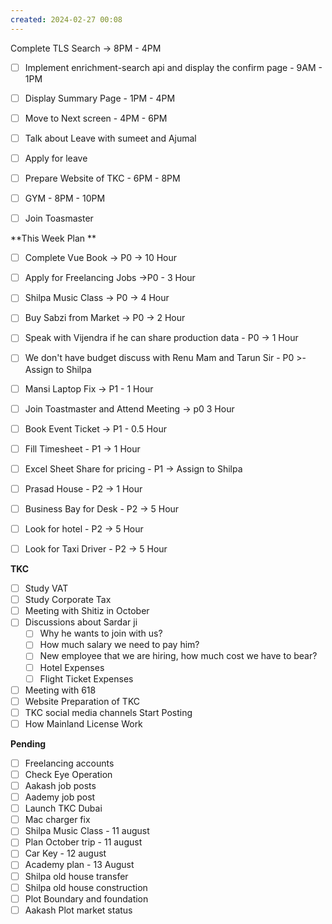 ```yaml
---
created: 2024-02-27 00:08
---
```

Complete TLS Search -> 8PM - 4PM


- [ ] Implement enrichment-search api and display the confirm page - 9AM - 1PM
- [ ] Display Summary Page - 1PM - 4PM
- [ ] Move to Next screen - 4PM - 6PM
- [ ] Talk about Leave with sumeet and Ajumal
- [ ] Apply for leave
- [ ] Prepare Website of TKC - 6PM - 8PM
- [ ] GYM - 8PM - 10PM
- [ ] Join Toasmaster


**This Week Plan **
- [ ] Complete Vue Book -> P0 -> 10 Hour
- [ ] Apply for Freelancing Jobs ->P0 - 3 Hour
- [ ] Shilpa Music Class -> P0 -> 4 Hour
- [ ] Buy Sabzi from Market -> P0 -> 2 Hour
- [ ] Speak with Vijendra if he can share production data - P0 -> 1 Hour
- [ ] We don't have budget discuss with Renu Mam and Tarun Sir - P0 >- Assign to Shilpa
- [ ] Mansi Laptop Fix -> P1 - 1 Hour
- [ ] Join Toastmaster and Attend Meeting -> p0 3 Hour 
- [ ] Book Event Ticket -> P1 - 0.5 Hour
- [ ] Fill Timesheet - P1 -> 1 Hour
- [ ] Excel Sheet Share for pricing - P1 -> Assign to Shilpa
- [ ] Prasad House - P2 -> 1 Hour 
- [ ] Business Bay for Desk - P2 -> 5 Hour
- [ ] Look for hotel - P2 -> 5 Hour
- [ ] Look for Taxi Driver - P2 -> 5 Hour




**TKC**

- [ ] Study VAT
- [ ] Study Corporate Tax
- [ ] Meeting with Shitiz in October
- [ ] Discussions about Sardar ji
	- [ ] Why he wants to join with us?
	- [ ] How much salary we need to pay him?
	- [ ] New employee that we are hiring, how much cost we have to bear?
	- [ ] Hotel Expenses
	- [ ] Flight Ticket Expenses
- [ ] Meeting with 618
- [ ] Website Preparation of TKC
- [ ] TKC social media channels Start Posting
- [ ] How Mainland License Work

**Pending**

- [ ] Freelancing accounts
- [ ] Check Eye Operation
- [ ] Aakash job posts
- [ ] Aademy job post
- [ ] Launch TKC Dubai
- [ ] Mac charger fix
- [ ] Shilpa Music Class - 11 august 
- [ ] Plan October trip - 11 august
- [ ] Car Key - 12 august
- [ ] Academy plan - 13 August
- [ ] Shilpa old house transfer
- [ ] Shilpa old house construction
- [ ] Plot Boundary and foundation 
- [ ] Aakash Plot market status
